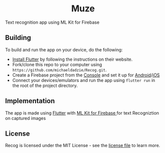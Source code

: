 <h1 align='center'> Muze </h1>

Text recognition app using ML Kit for Firebase


## Building

To build and run the app on your device, do the following:

-   [Install Flutter](https://flutter.dev/docs/get-started/install/) by following the instructions on their website.
-   Fork/clone this repo to your computer using `https://github.com/michaeldadzie/Recog.git`.
-   Create a Firebase project from the [Console](https://console.firebase.google.com/) and set it up for [Android](https://firebase.google.com/docs/flutter/setup?platform=android)/[iOS](https://firebase.google.com/docs/flutter/setup?platform=ios)
-   Connect your devices/emulators and run the app using `flutter run` in the root of the project directory.


## Implementation

The app is made using [Flutter](https://github.com/flutter/flutter) with [ML Kit for Firebase
](https://firebase.google.com/docs/ml-kit) for text Recogniztion on captured images


## License
Recog is licensed under the MIT License - see the [license file](LICENSE) to learn more.
